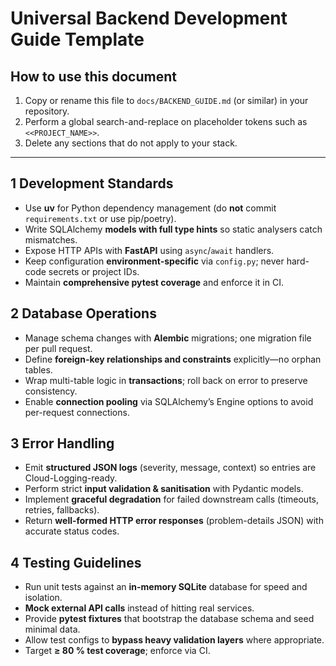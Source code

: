 # Universal Backend Development Guide Template

## How to use this document
1. Copy or rename this file to `docs/BACKEND_GUIDE.md` (or similar) in your repository.
2. Perform a global search-and-replace on placeholder tokens such as `<<PROJECT_NAME>>`.
3. Delete any sections that do not apply to your stack.

---

## 1  Development Standards
- Use **uv** for Python dependency management (do **not** commit `requirements.txt` or use pip/poetry).
- Write SQLAlchemy **models with full type hints** so static analysers catch mismatches.
- Expose HTTP APIs with **FastAPI** using `async`/`await` handlers.
- Keep configuration **environment-specific** via `config.py`; never hard-code secrets or project IDs.
- Maintain **comprehensive pytest coverage** and enforce it in CI.

## 2  Database Operations
- Manage schema changes with **Alembic** migrations; one migration file per pull request.
- Define **foreign-key relationships and constraints** explicitly—no orphan tables.
- Wrap multi-table logic in **transactions**; roll back on error to preserve consistency.
- Enable **connection pooling** via SQLAlchemy’s Engine options to avoid per-request connections.

## 3  Error Handling
- Emit **structured JSON logs** (severity, message, context) so entries are Cloud-Logging-ready.
- Perform strict **input validation & sanitisation** with Pydantic models.
- Implement **graceful degradation** for failed downstream calls (timeouts, retries, fallbacks).
- Return **well-formed HTTP error responses** (problem-details JSON) with accurate status codes.

## 4  Testing Guidelines
- Run unit tests against an **in-memory SQLite** database for speed and isolation.
- **Mock external API calls** instead of hitting real services.
- Provide **pytest fixtures** that bootstrap the database schema and seed minimal data.
- Allow test configs to **bypass heavy validation layers** where appropriate.
- Target **≥ 80 % test coverage**; enforce via CI.
